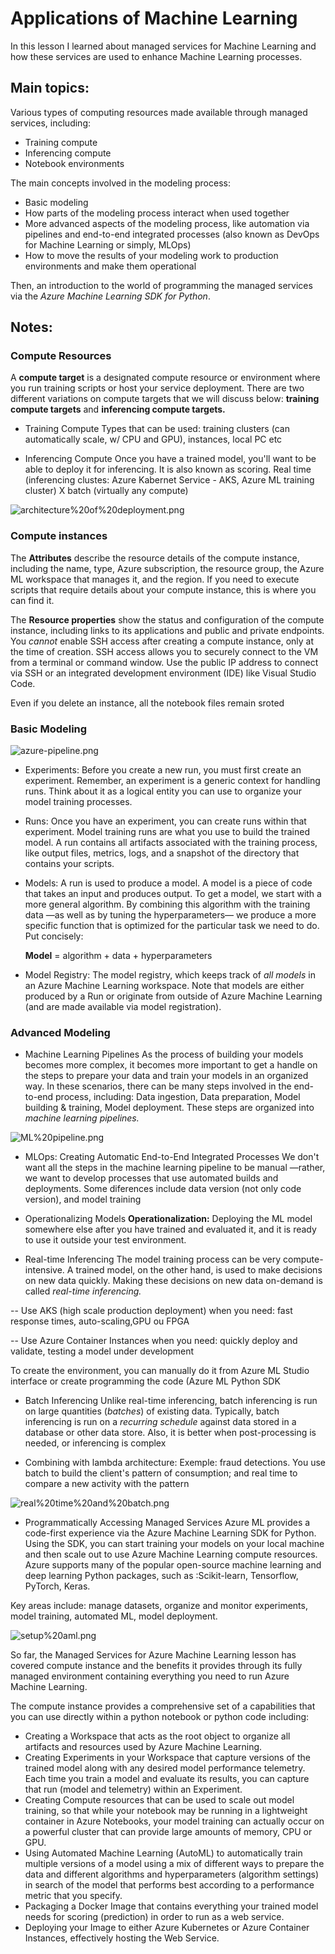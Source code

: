 # Applications of Machine Learning

In this lesson I learned about managed services for Machine Learning and how these services are used to enhance Machine Learning processes.

## Main topics:

Various types of computing resources made available through managed services, including:

- Training compute
- Inferencing compute
- Notebook environments

The main concepts involved in the modeling process:

- Basic modeling
- How parts of the modeling process interact when used together
- More advanced aspects of the modeling process, like automation via pipelines and end-to-end integrated processes (also known as DevOps for Machine Learning or simply, MLOps)
- How to move the results of your modeling work to production environments and make them operational

Then, an introduction to the world of programming the managed services via the *Azure Machine Learning SDK for Python*.

## Notes:

### Compute Resources

A **compute target** is a designated compute resource or environment where you run training scripts or host your service deployment. There are two different variations on compute targets that we will discuss below: **training compute targets** and **inferencing compute targets.**

- Training Compute
Types that can be used: training clusters (can automatically scale, w/ CPU and GPU), instances, local PC etc

- Inferencing Compute
Once you have a trained model, you'll want to be able to deploy it for inferencing. It is also known as scoring. Real time (inferencing clustes: Azure Kabernet Service - AKS, Azure ML training cluster) X batch (virtually any compute)

![architecture%20of%20deployment.png](architecture%20of%20deployment.png)


### Compute instances

The **Attributes** describe the resource details of the compute instance, including the name, type, Azure subscription, the resource group, the Azure ML workspace that manages it, and the region. If you need to execute scripts that require details about your compute instance, this is where you can find it.

The **Resource properties** show the status and configuration of the compute instance, including links to its applications and public and private endpoints. You *cannot* enable SSH access after creating a compute instance, only at the time of creation. SSH access allows you to securely connect to the VM from a terminal or command window. Use the public IP address to connect via SSH or an integrated development environment (IDE) like Visual Studio Code.

Even if you delete an instance, all the notebook files remain sroted

### Basic Modeling

![azure-pipeline.png](azure-pipeline.png)

- Experiments:
Before you create a new run, you must first create an experiment. Remember, an experiment is a generic context for handling runs. Think about it as a logical entity you can use to organize your model training processes.

- Runs:
Once you have an experiment, you can create runs within that experiment. Model training runs are what you use to build the trained model. A run contains all artifacts associated with the training process, like output files, metrics, logs, and a snapshot of the directory that contains your scripts.

- Models:
A run is used to produce a model. A model is a piece of code that takes an input and produces output. To get a model, we start with a more general algorithm. By combining this algorithm with the training data —as well as by tuning the hyperparameters— we produce a more specific function that is optimized for the particular task we need to do. Put concisely:

   **Model** = algorithm + data + hyperparameters

- Model Registry:
The model registry, which keeps track of *all models* in an Azure Machine Learning workspace. Note that models are either produced by a Run or originate from outside of Azure Machine Learning (and are made available via model registration).

### Advanced Modeling

- Machine Learning Pipelines
As the process of building your models becomes more complex, it becomes more important to get a handle on the steps to prepare your data and train your models in an organized way. In these scenarios, there can be many steps involved in the end-to-end process, including: Data ingestion, Data preparation, Model building & training, Model deployment. These steps are organized into *machine learning pipelines.*

![ML%20pipeline.png](ML%20pipeline.png)

- MLOps: Creating Automatic End-to-End Integrated Processes
We don't want all the steps in the machine learning pipeline to be manual —rather, we want to develop processes that use automated builds and deployments. Some diferences include data version (not only code version), and model training

- Operationalizing Models
**Operationalization:** Deploying the ML model somewhere else after you have trained and evaluated it, and it is ready to use it outside your test environment.

- Real-time Inferencing
The model training process can be very compute-intensive. A trained model, on the other hand, is used to make decisions on new data quickly. Making these decisions on new data on-demand is called *real-time inferencing.*

-- Use AKS (high scale production deployment) when you need: fast response times, auto-scaling,GPU ou FPGA

-- Use Azure Container Instances when you need: quickly deploy and validate, testing a model under development

To create the environment, you can manually do it from Azure ML Studio interface or create programming the code (Azure ML Python SDK

- Batch Inferencing
Unlike real-time inferencing, batch inferencing is run on large quantities (*batches*) of existing data. Typically, batch inferencing is run on a *recurring schedule* against data stored in a database or other data store. Also, it is better when post-processing is needed, or inferencing is complex

- Combining with lambda architecture:
Exemple: fraud detections. You use batch to build the client's pattern of consumption; and real time to compare a new activity with the pattern 

![real%20time%20and%20batch.png](real%20time%20and%20batch.png)

- Programmatically Accessing Managed Services
Azure ML provides a code-first experience via the Azure Machine Learning SDK for Python. Using the SDK, you can start training your models on your local machine and then scale out to use Azure Machine Learning compute resources. Azure supports many of the popular open-source machine learning and deep learning Python packages, such as :Scikit-learn, Tensorflow, PyTorch, Keras.

Key areas include: manage datasets, organize and monitor experiments, model training, automated ML, model deployment. 




![setup%20aml.png](setup%20aml.png)

So far, the Managed Services for Azure Machine Learning lesson has covered compute instance and the benefits it provides through its fully managed environment containing everything you need to run Azure Machine Learning.

The compute instance provides a comprehensive set of a capabilities that you can use directly within a python notebook or python code including:

- Creating a Workspace that acts as the root object to organize all artifacts and resources used by Azure Machine Learning.
- Creating Experiments in your Workspace that capture versions of the trained model along with any desired model performance telemetry. Each time you train a model and evaluate its results, you can capture that run (model and telemetry) within an Experiment.
- Creating Compute resources that can be used to scale out model training, so that while your notebook may be running in a lightweight container in Azure Notebooks, your model training can actually occur on a powerful cluster that can provide large amounts of memory, CPU or GPU.
- Using Automated Machine Learning (AutoML) to automatically train multiple versions of a model using a mix of different ways to prepare the data and different algorithms and hyperparameters (algorithm settings) in search of the model that performs best according to a performance metric that you specify.
- Packaging a Docker Image that contains everything your trained model needs for scoring (prediction) in order to run as a web service.
- Deploying your Image to either Azure Kubernetes or Azure Container Instances, effectively hosting the Web Service.
